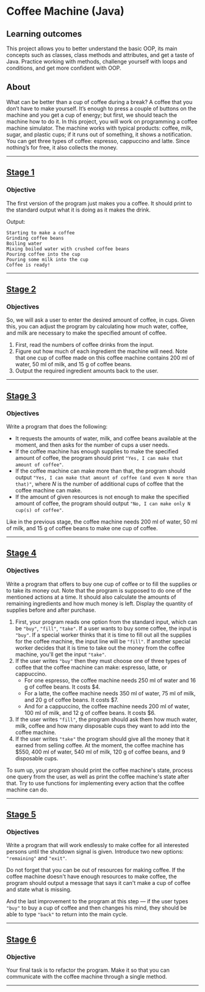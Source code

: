 # Coffee Machine (Java)
## Learning outcomes
This project allows you to better understand the basic OOP, its main concepts such as classes, class methods and attributes, and get a taste of Java. Practice working with methods, challenge yourself with loops and conditions, and get more confident with OOP.

## About
What can be better than a cup of coffee during a break? A coffee that you don’t have to make yourself. It’s enough to press a couple of buttons on the machine and you get a cup of energy; but first, we should teach the machine how to do it. In this project, you will work on programming a coffee machine simulator. The machine works with typical products: coffee, milk, sugar, and plastic cups; if it runs out of something, it shows a notification. You can get three types of coffee: espresso, cappuccino and latte. Since nothing’s for free, it also collects the money.

---

## [Stage 1](https://hyperskill.org/projects/33/stages/175/implement)
### Objective

The first version of the program just makes you a coffee. It should print to the standard output what it is doing as it makes the drink.

Output:
```
Starting to make a coffee
Grinding coffee beans
Boiling water
Mixing boiled water with crushed coffee beans
Pouring coffee into the cup
Pouring some milk into the cup
Coffee is ready!
```

---

## [Stage 2](https://hyperskill.org/projects/33/stages/176/implement)
### Objectives
So, we will ask a user to enter the desired amount of coffee, in cups. Given this, you can adjust the program by calculating how much water, coffee, and milk are necessary to make the specified amount of coffee.

1. First, read the numbers of coffee drinks from the input.
2. Figure out how much of each ingredient the machine will need. Note that one cup of coffee made on this coffee machine contains 200 ml of water, 50 ml of milk, and 15 g of coffee beans.
3. Output the required ingredient amounts back to the user.

---

## [Stage 3](https://hyperskill.org/projects/33/stages/177/implement)
### Objectives

Write a program that does the following:

* It requests the amounts of water, milk, and coffee beans available at the moment, and then asks for the number of cups a user needs.
* If the coffee machine has enough supplies to make the specified amount of coffee, the program should print `"Yes, I can make that amount of coffee"`.
* If the coffee machine can make more than that, the program should output `"Yes, I can make that amount of coffee (and even N more than that)"`, where *N* is the number of additional cups of coffee that the coffee machine can make.
* If the amount of given resources is not enough to make the specified amount of coffee, the program should output `"No, I can make only N cup(s) of coffee"`.

Like in the previous stage, the coffee machine needs 200 ml of water, 50 ml of milk, and 15 g of coffee beans to make one cup of coffee.

---

## [Stage 4](https://hyperskill.org/projects/33/stages/178/implement)
### Objectives
Write a program that offers to buy one cup of coffee or to fill the supplies or to take its money out. Note that the program is supposed to do one of the mentioned actions at a time. It should also calculate the amounts of remaining ingredients and how much money is left. Display the quantity of supplies before and after purchase.

1. First, your program reads one option from the standard input, which can be `"buy"`, `"fill"`, `"take"`. If a user wants to buy some coffee, the input is `"buy"`. If a special worker thinks that it is time to fill out all the supplies for the coffee machine, the input line will be `"fill"`. If another special worker decides that it is time to take out the money from the coffee machine, you'll get the input `"take"`.
2. If the user writes `"buy"` then they must choose one of three types of coffee that the coffee machine can make: espresso, latte, or cappuccino.
    * For one espresso, the coffee machine needs 250 ml of water and 16 g of coffee beans. It costs $4.
    * For a latte, the coffee machine needs 350 ml of water, 75 ml of milk, and 20 g of coffee beans. It costs $7.
    * And for a cappuccino, the coffee machine needs 200 ml of water, 100 ml of milk, and 12 g of coffee beans. It costs $6.
3. If the user writes `"fill"`, the program should ask them how much water, milk, coffee and how many disposable cups they want to add into the coffee machine.
4. If the user writes `"take"` the program should give all the money that it earned from selling coffee.
At the moment, the coffee machine has $550, 400 ml of water, 540 ml of milk, 120 g of coffee beans, and 9 disposable cups.

To sum up, your program should print the coffee machine's state, process one query from the user, as well as print the coffee machine's state after that. Try to use functions for implementing every action that the coffee machine can do.

---

## [Stage 5](https://hyperskill.org/projects/33/stages/179/implement)
### Objectives
Write a program that will work endlessly to make coffee for all interested persons until the shutdown signal is given. Introduce two new options:  `"remaining"` and `"exit"`.

Do not forget that you can be out of resources for making coffee. If the coffee machine doesn't have enough resources to make coffee, the program should output a message that says it can't make a cup of coffee and state what is missing.

And the last improvement to the program at this step — if the user types `"buy"` to buy a cup of coffee and then changes his mind, they should be able to type `"back"` to return into the main cycle.

---

## [Stage 6](https://hyperskill.org/projects/33/stages/180/implement)
### Objective

Your final task is to refactor the program. Make it so that you can communicate with the coffee machine through a single method.

---
